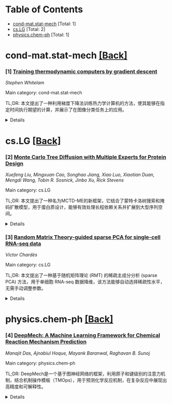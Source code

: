 <div id=toc></div>

# Table of Contents

- [cond-mat.stat-mech](#cond-mat.stat-mech) [Total: 1]
- [cs.LG](#cs.LG) [Total: 2]
- [physics.chem-ph](#physics.chem-ph) [Total: 1]


<div id='cond-mat.stat-mech'></div>

# cond-mat.stat-mech [[Back]](#toc)

### [1] [Training thermodynamic computers by gradient descent](https://arxiv.org/abs/2509.15324)
*Stephen Whitelam*

Main category: cond-mat.stat-mech

TL;DR: 本文提出了一种利用梯度下降法训练热力学计算机的方法，使其能够在指定时间执行期望的计算，并展示了在图像分类任务上的应用。


<details>
  <summary>Details</summary>
Motivation: 传统热力学计算面临算法效率和均衡时间过长的问题。为了解决这些问题，并借鉴机器学习的核心训练方法，本文旨在探索如何训练热力学计算机以在非平衡状态下进行计算。

Method: 研究人员在数字模拟的热力学计算机中，采用师生模式进行训练。通过最大化计算机生成理想动态轨迹的概率（该轨迹模仿神经网络的激活），并利用Onsager-Machlup泛函计算梯度，从而调整热力学计算机的参数。

Result: 成功地使用梯度下降法训练了热力学计算机，使其能够执行图像分类任务，并估计数字和热力学实现之间的能量成本比超过七个数量级。

Conclusion: 本文证明了梯度下降法是训练热力学计算机的可行方法，为将机器学习的核心方法应用于新兴的热力学计算领域奠定了基础，并有望实现更节能的计算。

Abstract: We show how to adjust the parameters of a thermodynamic computer by gradient descent in order to perform a desired computation at a specified observation time. Within a digital simulation of a thermodynamic computer, training proceeds by maximizing the probability with which the computer would generate an idealized dynamical trajectory. The idealized trajectory is designed to reproduce the activations of a neural network trained to perform the desired computation. This teacher-student scheme results in a thermodynamic computer whose finite-time dynamics enacts a computation analogous to that of the neural network. The parameters identified in this way can be implemented in the hardware realization of the thermodynamic computer, which will perform the desired computation automatically, driven by thermal noise. We demonstrate the method on a standard image-classification task, and estimate the thermodynamic advantage -- the ratio of energy costs of the digital and thermodynamic implementations -- to exceed seven orders of magnitude. Our results establish gradient descent as a viable training method for thermodynamic computing, enabling application of the core methodology of machine learning to this emerging field.

</details>


<div id='cs.LG'></div>

# cs.LG [[Back]](#toc)

### [2] [Monte Carlo Tree Diffusion with Multiple Experts for Protein Design](https://arxiv.org/abs/2509.15796)
*Xuefeng Liu, Mingxuan Cao, Songhao Jiang, Xiao Luo, Xiaotian Duan, Mengdi Wang, Tobin R. Sosnick, Jinbo Xu, Rick Stevens*

Main category: cs.LG

TL;DR: 本文提出了一种名为MCTD-ME的新框架，它结合了蒙特卡洛树搜索和掩码扩散模型，用于蛋白质设计，能够有效处理长程依赖关系并扩展到大型序列空间。


<details>
  <summary>Details</summary>
Motivation: 现有结合自回归语言模型和蒙特卡洛树搜索的蛋白质设计方法难以处理长程依赖关系，且搜索空间过大。需要一种更有效的方法来规划和探索蛋白质序列。

Method: MCTD-ME将掩码扩散模型与树搜索相结合，使用生物物理学增强的扩散去噪作为回滚引擎，同时修订多个位置。它还利用不同能力的专家进行探索，并采用基于pLDDT的掩码策略，引导搜索关注低置信度区域。提出了一种新的多专家选择规则（PH-UCT-ME）来扩展预测熵UCT。

Result: 在逆折叠任务（CAMEO和PDB基准）上，MCTD-ME优于单专家和无引导基线，在序列恢复（AAR）和结构相似性（scTM）方面均有提升，且对于更长的蛋白质，多专家指导效果更佳。

Conclusion: MCTD-ME框架具有模型无关性，适用于蛋白质设计等多种分子生成任务，为蛋白质工程和多目标分子生成提供了新的思路。

Abstract: The goal of protein design is to generate amino acid sequences that fold into functional structures with desired properties. Prior methods combining autoregressive language models with Monte Carlo Tree Search (MCTS) struggle with long-range dependencies and suffer from an impractically large search space. We propose MCTD-ME, Monte Carlo Tree Diffusion with Multiple Experts, which integrates masked diffusion models with tree search to enable multi-token planning and efficient exploration. Unlike autoregressive planners, MCTD-ME uses biophysical-fidelity-enhanced diffusion denoising as the rollout engine, jointly revising multiple positions and scaling to large sequence spaces. It further leverages experts of varying capacities to enrich exploration, guided by a pLDDT-based masking schedule that targets low-confidence regions while preserving reliable residues. We propose a novel multi-expert selection rule (PH-UCT-ME) extends predictive-entropy UCT to expert ensembles. On the inverse folding task (CAMEO and PDB benchmarks), MCTD-ME outperforms single-expert and unguided baselines in both sequence recovery (AAR) and structural similarity (scTM), with gains increasing for longer proteins and benefiting from multi-expert guidance. More generally, the framework is model-agnostic and applicable beyond inverse folding, including de novo protein engineering and multi-objective molecular generation.

</details>


### [3] [Random Matrix Theory-guided sparse PCA for single-cell RNA-seq data](https://arxiv.org/abs/2509.15429)
*Victor Chardès*

Main category: cs.LG

TL;DR: 本文提出了一种基于随机矩阵理论 (RMT) 的稀疏主成分分析 (sparse PCA) 方法，用于单细胞 RNA-seq 数据降维，该方法能够自动选择稀疏性水平，无需手动调整参数。


<details>
  <summary>Details</summary>
Motivation: 单细胞 RNA-seq 数据通常存在噪声，传统的 PCA 方法难以有效处理。由于细胞数量与基因数量相近，传统的 PCA 估计结果不准确，因此需要一种更鲁棒的方法来降维和识别细胞类型。

Method: 该方法首先使用 Sinkhorn–Knopp 算法灵感的新型 biwhitening 方法稳定基因和细胞之间的方差。然后，利用 RMT 准则自动选择稀疏性水平，从而实现参数自由的稀疏 PCA。该方法结合了 PCA 的可解释性和稀疏 PCA 的降噪能力。

Result: 在七种单细胞 RNA-seq 技术和四种稀疏 PCA 算法的评估中，该方法系统地提高了主空间重建质量，并在细胞类型分类任务中始终优于 PCA、自编码器和扩散方法。

Conclusion: 该研究提供了一种鲁棒、易于使用且性能优越的单细胞 RNA-seq 数据降维方法，能够更准确地估计主特征空间，并为细胞类型分类提供更可靠的依据。

Abstract: Single-cell RNA-seq provides detailed molecular snapshots of individual cells but is notoriously noisy. Variability stems from biological differences, PCR amplification bias, limited sequencing depth, and low capture efficiency, making it challenging to adapt computational pipelines to heterogeneous datasets or evolving technologies. As a result, most studies still rely on principal component analysis (PCA) for dimensionality reduction, valued for its interpretability and robustness. Here, we improve upon PCA with a Random Matrix Theory (RMT)-based approach that guides the inference of sparse principal components using existing sparse PCA algorithms. We first introduce a novel biwhitening method, inspired by the Sinkhorn-Knopp algorithm, that simultaneously stabilizes variance across genes and cells. This enables the use of an RMT-based criterion to automatically select the sparsity level, rendering sparse PCA nearly parameter-free. Our mathematically grounded approach retains the interpretability of PCA while enabling robust, hands-off inference of sparse principal components. Across seven single-cell RNA-seq technologies and four sparse PCA algorithms, we show that this method systematically improves the reconstruction of the principal subspace and consistently outperforms PCA-, autoencoder-, and diffusion-based methods in cell-type classification tasks.

</details>


<div id='physics.chem-ph'></div>

# physics.chem-ph [[Back]](#toc)

### [4] [DeepMech: A Machine Learning Framework for Chemical Reaction Mechanism Prediction](https://arxiv.org/abs/2509.15872)
*Manajit Das, Ajnabiul Hoque, Mayank Baranwal, Raghavan B. Sunoj*

Main category: physics.chem-ph

TL;DR: DeepMech是一个基于图神经网络的框架，利用原子和键级别的注意力机制，结合机制操作模板（TMOps），用于预测化学反应机制，在复杂反应中展现出高精度和可解释性。


<details>
  <summary>Details</summary>
Motivation: 传统化学反应机制预测依赖专家经验或昂贵的量子化学计算，而现有深度学习方法往往忽略关键中间体和步骤，存在幻觉问题。因此，需要一个可靠、快速且具有解释性的计算方法来预测化学反应机制。

Method: DeepMech采用基于图的深度学习框架，利用原子和键级别的注意力机制，并结合机制操作模板（TMOps）指导生成化学反应机制。该模型在包含3万个化学反应机制的ReactMech数据集上进行训练。

Result: DeepMech在预测基本步骤方面达到98.98±0.12%的准确率，在完整化学反应机制预测方面达到95.94±0.21%的准确率，并且在预测副产物和分布外场景中也表现出高保真度。该模型还成功重建了从原始底物到复杂生物分子的反应路径。

Conclusion: DeepMech为化学反应机制预测提供了一种高效且可解释的解决方案，能够指导反应设计，并有望加速新反应的发现和复杂分子的合成。其可解释性使其能够识别反应中的关键原子和键，与化学直觉相符。

Abstract: Prediction of complete step-by-step chemical reaction mechanisms (CRMs) remains a major challenge. Whereas the traditional approaches in CRM tasks rely on expert-driven experiments or costly quantum chemical computations, contemporary deep learning (DL) alternatives ignore key intermediates and mechanistic steps and often suffer from hallucinations. We present DeepMech, an interpretable graph-based DL framework employing atom- and bond-level attention, guided by generalized templates of mechanistic operations (TMOps), to generate CRMs. Trained on our curated ReactMech dataset (~30K CRMs with 100K atom-mapped and mass-balanced elementary steps), DeepMech achieves 98.98+/-0.12% accuracy in predicting elementary steps and 95.94+/-0.21% in complete CRM tasks, besides maintaining high fidelity even in out-of-distribution scenarios as well as in predicting side and/or byproducts. Extension to multistep CRMs relevant to prebiotic chemistry, demonstrates the ability of DeepMech in effectively reconstructing pathways from simple primordial substrates to complex biomolecules such as serine and aldopentose. Attention analysis identifies reactive atoms/bonds in line with chemical intuition, rendering our model interpretable and suitable for reaction design.

</details>

